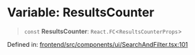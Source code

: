 # Variable: ResultsCounter

> `const` **ResultsCounter**: `React.FC`\<`ResultsCounterProps`\>

Defined in: [frontend/src/components/ui/SearchAndFilter.tsx:101](https://github.com/lsendel/sass/blob/ca8b2b87627589617e0de57047e1f50d53e78078/frontend/src/components/ui/SearchAndFilter.tsx#L101)
